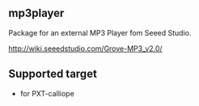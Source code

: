 ## mp3player

Package for an external MP3 Player fom Seeed Studio.

http://wiki.seeedstudio.com/Grove-MP3_v2.0/

## Supported target

* for PXT-calliope
